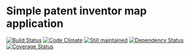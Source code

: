 # Simple patent inventor map application

[![Build
Status](https://secure.travis-ci.org/doolin/patentmap.png)](http://travis-ci.org/doolin/patentmap)
[![Code
Climate](https://codeclimate.com/badge.png)](https://codeclimate.com/github/doolin/patentmap)
[![Still
maintained](http://stillmaintained.com/stillmaintained/stillmaintained.png)](http://stillmaintained.com/doolin/patentmap)
[![Dependency
Status](https://gemnasium.com/doolin/patentmap.png)](https://gemnasium.com/doolin/patentmap)
[![Coverage
Status](https://coveralls.io/repos/doolin/patentmap/badge.png)](https://coveralls.io/r/doolin/patentmap)
